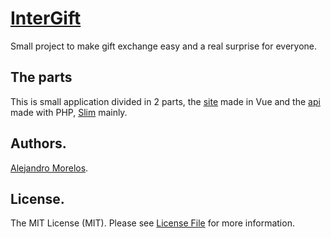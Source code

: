 [InterGift](https://intergift.adro.rocks/)
===================================

Small project to make gift exchange easy and a real surprise for everyone.

## The parts

This is small application divided in 2 parts, the [site](https://intergift.adro.rocks/) made in Vue and the [api](https://intergift.adro.rocks/api/) made with PHP, [Slim](https://www.slimframework.com/) mainly. 

## Authors.

[Alejandro Morelos](https://github.com/adrorocker). 

## License.

The MIT License (MIT). Please see [License File](LICENSE) for more information.